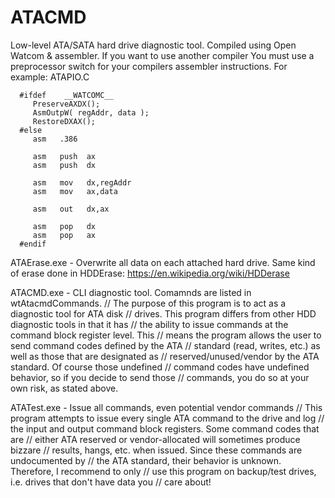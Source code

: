 ATACMD
======

Low-level ATA/SATA hard drive diagnostic tool.
Compiled using Open Watcom & assembler. If you want to use another compiler
You must use a preprocessor switch for your compilers assembler instructions.
For example: ATAPIO.C
      
      #ifdef    __WATCOMC__
         PreserveAXDX();
         AsmOutpW( regAddr, data );
         RestoreDXAX();
      #else
         asm   .386

         asm   push  ax
         asm   push  dx

         asm   mov   dx,regAddr
         asm   mov   ax,data

         asm   out   dx,ax

         asm   pop   dx
         asm   pop   ax
      #endif

ATAErase.exe - Overwrite all data on each attached hard drive.
Same kind of erase done in HDDErase: https://en.wikipedia.org/wiki/HDDerase

ATACMD.exe - CLI diagnostic tool. Comamnds are listed in wtAtacmdCommands.
// The purpose of this program is to act as a diagnostic tool for ATA disk
// drives. This program differs from other HDD diagnostic tools in that it has
// the ability to issue commands at the command block register level. This
// means the program allows the user to send command codes defined by the ATA
// standard (read, writes, etc.) as well as those that are designated as
// reserved/unused/vendor by the ATA standard. Of course those undefined
// command codes have undefined behavior, so if you decide to send those
// commands, you do so at your own risk, as stated above.

ATATest.exe - Issue all commands, even potential vendor commands
// This program attempts to issue every single ATA command to the drive and log
// the input and output command block registers. Some command codes that are
// either ATA reserved or vendor-allocated will sometimes produce bizzare
// results, hangs, etc. when issued. Since these commands are undocumented by
// the ATA standard, their behavior is unknown.  Therefore, I recommend to only
// use this program on backup/test drives, i.e. drives that don't have data you
// care about!
